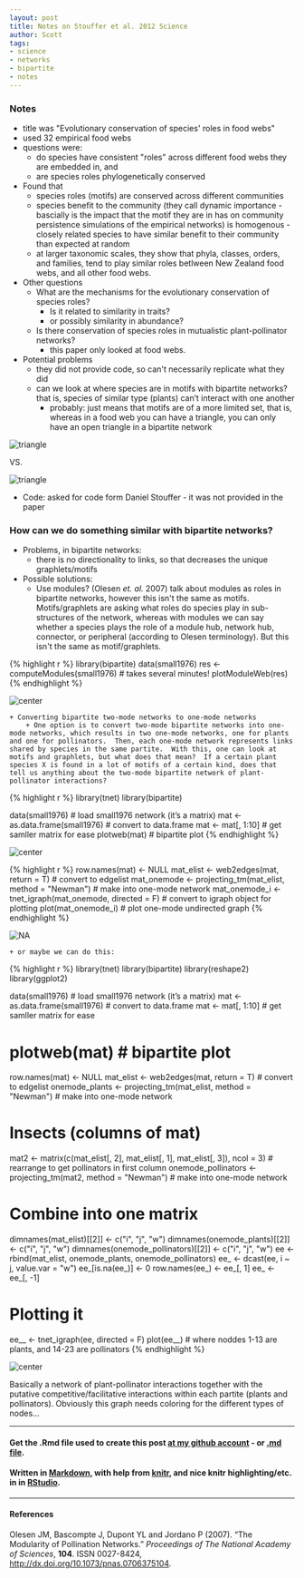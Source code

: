 ```yaml
---
layout: post
title: Notes on Stouffer et al. 2012 Science
author: Scott
tags:
- science
- networks
- bipartite
- notes
---
```


### Notes

+ title was "Evolutionary conservation of species' roles in food webs"
+ used 32 empirical food webs
+ questions were: 
	+ do species have consistent "roles" across different food webs they are embedded in, and
	+ are species roles phylogenetically conserved
+ Found that
	+ species roles (motifs) are conserved across different communities
	+ species benefit to the community (they call dynamic importance - bascially is the impact that the motif they are in has on community persistence simulations of the empirical networks) is homogenous - closely related species to have similar benefit to their community than expected at random
	+ at larger taxonomic scales, they show that phyla, classes, orders, and families, tend to play similar roles betlween New Zealand food webs, and all other food webs. 
+ Other questions
	+ What are the mechanisms for the evolutionary conservation of species roles?
		+ Is it related to similarity in traits?  
		+ or possibly similarity in abundance?
	+ Is there conservation of species roles in mutualistic plant-pollinator networks?
		+ this paper only looked at food webs.
+ Potential problems
	+ they did not provide code, so can't necessarily replicate what they did
	+ can we look at where species are in motifs with bipartite networks?  that is, species of similar type (plants) can’t interact with one another
		+ probably: just means that motifs are of a more limited set, that is, whereas in a food web you can have a triangle, you can only have an open triangle in a bipartite network

![triangle](/img/triangle.png)

VS.

![triangle](/img/triangle_open.png)

+ Code: asked for code form Daniel Stouffer - it was not provided in the paper 

### How can we do something similar with bipartite networks?
+ Problems, in bipartite networks:
	+ there is no directionality to links, so that decreases the unique graphlets/motifs
+ Possible solutions:
	+ Use modules? (Olesen _et. al._ 2007) talk about modules as roles in bipartite networks, however this isn't the same as motifs. Motifs/graphlets are asking what roles do species play in sub-structures of the network, whereas with modules we can say whether a species plays the role of a module hub, network hub, connector, or peripheral (according to Olesen terminology).  But this isn't the same as motif/graphlets. 



{% highlight r %}
library(bipartite)
data(small1976)
res <- computeModules(small1976)  # takes several minutes!
plotModuleWeb(res)
{% endhighlight %}

![center](/img/modules.png) 

		
	+ Converting bipartite two-mode networks to one-mode networks
		+ One option is to convert two-mode bipartite networks into one-mode networks, which results in two one-mode networks, one for plants and one for pollinators.  Then, each one-mode network represents links shared by species in the same partite.  With this, one can look at motifs and graphlets, but what does that mean?  If a certain plant species X is found in a lot of motifs of a certain kind, does that tell us anything about the two-mode bipartite network of plant-pollinator interactions?


{% highlight r %}
library(tnet)
library(bipartite)

data(small1976)  # load small1976 network (it’s a matrix)
mat <- as.data.frame(small1976)  # convert to data.frame
mat <- mat[, 1:10]  # get samller matrix for ease
plotweb(mat)  # bipartite plot
{% endhighlight %}

![center](/img/twovsonemode1.png) 

{% highlight r %}
row.names(mat) <- NULL
mat_elist <- web2edges(mat, return = T)  # convert to edgelist
mat_onemode <- projecting_tm(mat_elist, method = "Newman")  # make into one-mode network
mat_onemode_i <- tnet_igraph(mat_onemode, directed = F)  # convert to igraph object for plotting
plot(mat_onemode_i)  # plot one-mode undirected graph
{% endhighlight %}

![NA](/img/twovsonemode2.png) 


	+ or maybe we can do this: 


{% highlight r %}
library(tnet)
library(bipartite)
library(reshape2)
library(ggplot2)

data(small1976)  # load small1976 network (it’s a matrix)
mat <- as.data.frame(small1976)  # convert to data.frame
mat <- mat[, 1:10]  # get samller matrix for ease
# plotweb(mat) # bipartite plot
row.names(mat) <- NULL
mat_elist <- web2edges(mat, return = T)  # convert to edgelist
onemode_plants <- projecting_tm(mat_elist, method = "Newman")  # make into one-mode network

# Insects (columns of mat)
mat2 <- matrix(c(mat_elist[, 2], mat_elist[, 1], mat_elist[, 3]), ncol = 3)  # rearrange to get pollinators in first column
onemode_pollinators <- projecting_tm(mat2, method = "Newman")  # make into one-mode network

# Combine into one matrix
dimnames(mat_elist)[[2]] <- c("i", "j", "w")
dimnames(onemode_plants)[[2]] <- c("i", "j", "w")
dimnames(onemode_pollinators)[[2]] <- c("i", "j", "w")
ee <- rbind(mat_elist, onemode_plants, onemode_pollinators)
ee_ <- dcast(ee, i ~ j, value.var = "w")
ee_[is.na(ee_)] <- 0
row.names(ee_) <- ee_[, 1]
ee_ <- ee_[, -1]

# Plotting it
ee__ <- tnet_igraph(ee, directed = F)
plot(ee__)  # where noddes 1-13 are plants, and 14-23 are pollinators
{% endhighlight %}

![center](/img/other.png) 


Basically a network of plant-pollinator interactions together with the putative competitive/facilitative interactions within each partite (plants and pollinators). Obviously this graph needs coloring for the different types of nodes...


*********
#### Get the .Rmd file used to create this post [at my github account](https://github.com/SChamberlain/scott/blob/master/_drafts/2012-09-20-network-roles.Rmd) - or [.md file](https://github.com/SChamberlain/scott/tree/master/_posts/2012-09-20-network-roles.md).

#### Written in [Markdown](http://daringfireball.net/projects/markdown/), with help from [knitr](http://yihui.name/knitr/), and nice knitr highlighting/etc. in in [RStudio](http://rstudio.org/).

*********
#### References
<p>Olesen JM, Bascompte J, Dupont YL and Jordano P (2007).
&ldquo;The Modularity of Pollination Networks.&rdquo;
<EM>Proceedings of The National Academy of Sciences</EM>, <B>104</B>.
ISSN 0027-8424, <a href="http://dx.doi.org/10.1073/pnas.0706375104">http://dx.doi.org/10.1073/pnas.0706375104</a>.
